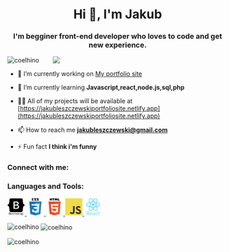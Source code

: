 <h1 align="center">Hi 👋, I'm Jakub</h1>
<h3 align="center">I'm begginer front-end developer who loves to code and get new experience.</h3>
<img align="right" width="400" src="https://www.mkgifs.com/wp-content/uploads/2022/03/Live-Wallpaper-GIF-Anime.gif">

<p align="left"> <img src="https://komarev.com/ghpvc/?username=coelhino&label=Profile%20views&color=0e75b6&style=flat" alt="coelhino" /> </p>

- 🔭 I’m currently working on [My portfolio site](https://jakubleszczewskiportfoliosite.netlify.app)

- 🌱 I’m currently learning **Javascript,react,node.js,sql,php**

- 👨‍💻 All of my projects will be available at [https://jakubleszczewskiportfoliosite.netlify.app](https://jakubleszczewskiportfoliosite.netlify.app)

- 📫 How to reach me **jakubleszczewski@gmail.com**

- ⚡ Fun fact **I think i'm funny**

<h3 align="left">Connect with me:</h3>
<p align="left">
</p>

<h3 align="left">Languages and Tools:</h3>
<p align="left"> <a href="https://getbootstrap.com" target="_blank" rel="noreferrer"> <img src="https://raw.githubusercontent.com/devicons/devicon/master/icons/bootstrap/bootstrap-plain-wordmark.svg" alt="bootstrap" width="40" height="40"/> </a> <a href="https://www.w3schools.com/css/" target="_blank" rel="noreferrer"> <img src="https://raw.githubusercontent.com/devicons/devicon/master/icons/css3/css3-original-wordmark.svg" alt="css3" width="40" height="40"/> </a> <a href="https://www.w3.org/html/" target="_blank" rel="noreferrer"> <img src="https://raw.githubusercontent.com/devicons/devicon/master/icons/html5/html5-original-wordmark.svg" alt="html5" width="40" height="40"/> </a> <a href="https://developer.mozilla.org/en-US/docs/Web/JavaScript" target="_blank" rel="noreferrer"> <img src="https://raw.githubusercontent.com/devicons/devicon/master/icons/javascript/javascript-original.svg" alt="javascript" width="40" height="40"/> </a> <a href="https://reactjs.org/" target="_blank" rel="noreferrer"> <img src="https://raw.githubusercontent.com/devicons/devicon/master/icons/react/react-original-wordmark.svg" alt="react" width="40" height="40"/> </a> </p>

<p><img align="left" src="https://github-readme-stats.vercel.app/api/top-langs?username=JakubLeszczewski&show_icons=true&locale=en&layout=compact" alt="coelhino" /></p>

<p>&nbsp;<img align="center" src="https://github-readme-stats.vercel.app/api?username=JakubLeszczewski&show_icons=true&locale=en" alt="coelhino" /></p>

<p><img align="center" src="https://github-readme-streak-stats.herokuapp.com/?user=JakubLeszczewski&" alt="coelhino" /></p>
